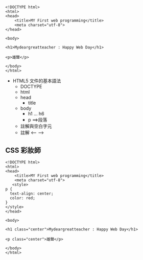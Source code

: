 #
```
<!DOCTYPE html>
<html>
<head>
    <title>MY First web programming</title>
	<meta charset="utf-8">
</head>

<body>

<h1>Mydeargreatteacher : Happy Web Day</h1>

<p>雄聲</p>

</body>
</html>
```

- HTML5 文件的基本語法
  - DOCTYPE
  - html
  - head
    - title 
  - body
    - h1 ... h6 
    - p ==>段落
  - 註解與空白字元
  - 註解 <-- -->

## CSS 彩妝師
```
<!DOCTYPE html>
<html>
<head>
    <title>MY First web programming</title>
	<meta charset="utf-8">
   <style>
p {
  text-align: center;
  color: red;
} 
</style>
</head>

<body>

<h1 class="center">Mydeargreatteacher : Happy Web Day</h1>

<p class="center">雄聲</p>

</body>
</html>
```
